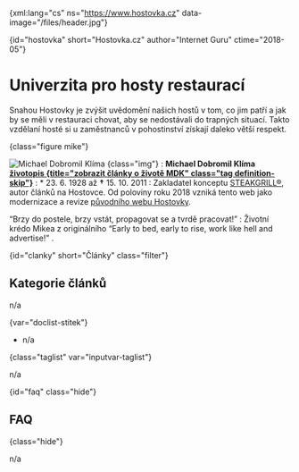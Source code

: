 
{xml:lang="cs" ns="https://www.hostovka.cz" data-image="/files/header.jpg"}

{id="hostovka" short="Hostovka.cz" author="Internet Guru" ctime="2018-05"}

# Univerzita pro hosty restaurací

Snahou Hostovky je zvýšit uvědomění našich hostů v tom, co jim patří a jak by se měli v restauraci chovat, aby se nedostávali do trapných situací. Takto vzdělaní hosté si u zaměstnanců v pohostinství získají daleko větší respekt.

{class="figure mike"}

![Michael Dobromil Klíma][1] {class="img"}
:   **Michael Dobromil Klíma [životopis {title="zobrazit články o životě MDK" class="tag definition-skip"}][2]** 
:   * 23. 6. 1928 až **†** 15. 10. 2011
:   Zakladatel konceptu [STEAKGRILL®][3], autor článků na Hostovce. Od poloviny roku 2018 vzniká tento web jako modernizace a revize [původního webu Hostovky][4].

<q>Brzy do postele, brzy vstát, propagovat se a tvrdě pracovat!</q> 
:   Životní krédo Mikea z originálního <q xml:lang="en">Early to bed, early to rise, work like hell and advertise!</q> . 

{id="clanky" short="Články" class="filter"}

## Kategorie článků

n/a

{var="doclist-stitek"}

  * n/a

{class="taglist" var="inputvar-taglist"}

n/a

{id="faq" class="hide"}

## FAQ

{class="hide"}

n/a

 [1]: /files/preview/klima.jpg
 [2]: ?clanky=zivotopis#clanky-seznam
 [3]: https://www.steakgrill.cz
 [4]: http://2017.hostovka.cz

